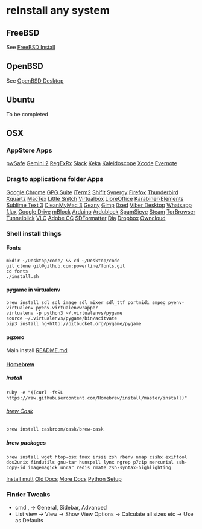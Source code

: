 # reInstall any system

## FreeBSD

See [FreeBSD Install](https://github.com/SteveClement/sysadmin/tree/master/tools/install)

## OpenBSD

See [OpenBSD Desktop](../Sysadmin/OpenBSD/Desktop.md)

## Ubuntu

To be completed

## OSX

### AppStore Apps

[pwSafe](https://itunes.apple.com/us/app/pwsafe-password-safe-compatible/id520993579)
[Gemini 2](https://itunes.apple.com/us/app/id1090488118)
[RegExRx](https://itunes.apple.com/us/app/regexrx/id498370702)
[Slack](https://itunes.apple.com/us/app/slack/id803453959)
[Keka](https://itunes.apple.com/lu/app/keka/id470158793)
[Kaleidoscope](https://itunes.apple.com/us/app/kaleidoscope/id587512244)
[Xcode](https://itunes.apple.com/us/app/xcode/id497799835)
[Evernote](https://itunes.apple.com/us/app/evernote-stay-organized/id406056744)

### Drag to applications folder Apps

[Google Chrome](https://www.google.com/chrome/)
[GPG Suite](https://gpgtools.org/)
[iTerm2](https://iterm2.com/downloads/stable/latest)
[ShifIt](https://github.com/fikovnik/ShiftIt/releases)
[Synergy](http://synergy-project.org/)
[Firefox](https://getfirefox.com)
[Thunderbird](https://getthunderbird.com)
[Xquartz](http://xquartz.macosforge.org/)
[MacTex](https://tug.org/mactex/)
[Little Snitch](https://www.obdev.at/products/littlesnitch/index.html)
[Virtualbox](https://virtualbox.org)
[LibreOffice](https://www.libreoffice.org/download)
[Karabiner-Elements](https://github.com/tekezo/Karabiner-Elements)
[Sublime Text 3](https://www.sublimetext.com/3)
[CleanMyMac 3](http://macpaw.com/cleanmymac)
[Geany](https://www.geany.org/Download/Releases)
[Gimp](https://www.gimp.org/downloads/)
[0xed](http://www.suavetech.com/cgi-bin/download.cgi?0xED.tar.bz2)
[Viber Desktop](https://download.cdn.viber.com/desktop/mac/Viber.dmg)
[Whatsapp](https://web.whatsapp.com/desktop/mac/files/WhatsApp.dmg)
[f.lux](https://justgetflux.com/dlmac.html)
[Google Drive](https://www.google.com/drive/download/)
[mBlock](http://www.mblock.cc/)
[Arduino](https://www.arduino.cc/en/Main/Software)
[Ardublock](http://blog.ardublock.com/engetting-started-ardublockzhardublock/)
[SpamSieve](https://c-command.com/spamsieve/)
[Steam](https://steamcdn-a.akamaihd.net/client/installer/steam.dmg)
[TorBrowser](https://www.torproject.org/projects/torbrowser.html.en#downloads)
[Tunnelblick](https://tunnelblick.net/downloads.html)
[VLC](https://www.videolan.org/vlc/download-macosx.html)
[Adobe CC](https://creative.adobe.com/products/download/creative-cloud)
[SDFormatter](https://www.sdcard.org/downloads/formatter_4/eula_mac/index.html)
[Dia](http://dia-installer.de/download/macosx.html.en)
[Dropbox](https://www.dropbox.com/downloading)
[Owncloud](https://owncloud.org/install/#install-clients)

### Shell install things

#### Fonts

```
mkdir ~/Desktop/code/ && cd ~/Desktop/code
git clone git@github.com:powerline/fonts.git
cd fonts
./install.sh
```

#### pygame in virtualenv

```
brew install sdl sdl_image sdl_mixer sdl_ttf portmidi smpeg pyenv-virtualenv pyenv-virtualenvwrapper
virtualenv -p python3 ~/.virtualenvs/pygame
source ~/.virtualenvs/pygame/bin/acitvate
pip3 install hg+http://bitbucket.org/pygame/pygame
```

#### pgzero

Main install [README.md](https://github.com/CoderDojoLu/pgzero-examples/blob/master/README.md)

#### [Homebrew](http://brew.sh/)

##### Install

```
ruby -e "$(curl -fsSL https://raw.githubusercontent.com/Homebrew/install/master/install)"
``` 

###### [brew Cask](https://github.com/caskroom/homebrew-cask)

```
brew install caskroom/cask/brew-cask
```

##### brew packages

```
brew install wget htop-osx tmux irssi zsh rbenv nmap csshx exiftool dos2unix findutils gnu-tar hunspell lynx ngrep p7zip mercurial ssh-copy-id imagemagick unrar redis rmate zsh-syntax-highlighting 
```

[Install mutt](../Sysadmin/OSX/mutt.md)
[Old Docs](../Sysadmin/OSX/Tips.md)
[More Docs](../InfoSec/GeneralProtection.md)
[Python Setup](../Devel/python.md)

### Finder Tweaks

* cmd , -> General, Sidebar, Advanced
* List view -> View -> Show View Options -> Calculate all sizes etc -> Use as Defaults

